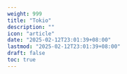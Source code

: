```yaml
---
weight: 999
title: "Tokio"
description: ""
icon: "article"
date: "2025-02-12T23:01:39+08:00"
lastmod: "2025-02-12T23:01:39+08:00"
draft: false
toc: true
---
```

